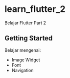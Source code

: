 # learn_flutter_2

Belajar Flutter Part 2

## Getting Started

Belajar mengenai:

- Image Widget
- Font
- Navigation
